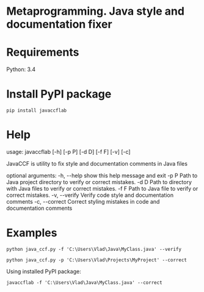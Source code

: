 # Metaprogramming. Java style and documentation fixer

# Requirements

Python: 3.4

# Install PyPI package

```
pip install javaccflab
```

# Help


usage: javaccflab [-h] [-p P] [-d D] [-f F] [-v] [-c]

JavaCCF is utility to fix style and documentation comments in Java files

optional arguments:
  -h, --help     show this help message and exit
  -p P           Path to Java project directory to verify or correct mistakes.
  -d D           Path to directory with Java files to verify or correct
                 mistakes.
  -f F           Path to Java file to verify or correct mistakes.
  -v, --verify   Verify code style and documentation comments
  -c, --correct  Correct styling mistakes in code and documentation comments
  
# Examples

```
python java_ccf.py -f 'C:\Users\Vlad\Java\MyClass.java' --verify
```

```
python java_ccf.py -p 'C:\Users\Vlad\Projects\MyProject' --correct
```

Using installed PyPI package:

```
javaccflab -f 'C:\Users\Vlad\Java\MyClass.java' --correct
```